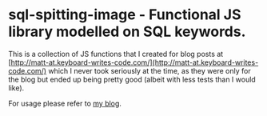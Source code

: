 # sql-spitting-image - Functional JS library modelled on SQL keywords.

This is a collection of JS functions that I created for blog posts at [http://matt-at.keyboard-writes-code.com/](http://matt-at.keyboard-writes-code.com/) which I never took seriously at the time, as they were only for the blog but ended up being pretty good (albeit with less tests than I would like).

For usage please refer to [my blog](http://matt-at.keyboard-writes-code.com/).
